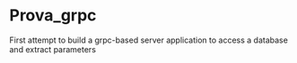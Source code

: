 # Prova_grpc
First attempt to build a grpc-based server application to access a database and extract parameters
